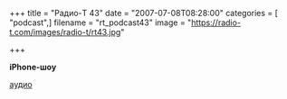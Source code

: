 +++
title = "Радио-T 43"
date = "2007-07-08T08:28:00"
categories = [ "podcast",]
filename = "rt_podcast43"
image = "https://radio-t.com/images/radio-t/rt43.jpg"

+++

**iPhone-шоу**


[аудио](http://cdn.radio-t.com/rt_podcast43.mp3)
<audio src="http://cdn.radio-t.com/rt_podcast43.mp3" preload="none"></audio>